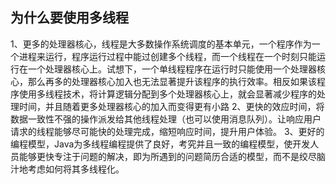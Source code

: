 ## 为什么要使用多线程
1、更多的处理器核心，线程是大多数操作系统调度的基本单元，一个程序作为一个进程来运行，程序运行过程中能过创建多个线程，而一个线程在一个时刻只能运行在一个处理器核心上。试想下，一个单线程程序在运行时只能使用一个处理器核心，那么再多的处理器核心加入也无法显著提升该程序的执行效率。相反如果该程序使用多线程技术，将计算逻辑分配到多个处理器核心上，就会显著减少程序的处理时间，并且随着更多处理器核心的加入而变得更有小路
2、更快的效应时间，将数据一致性不强的操作派发给其他线程处理（也可以使用消息队列）。让响应用户请求的线程能够尽可能快的处理完成，缩短响应时间，提升用户体验。
3、更好的编程模型，Java为多线程编程提供了良好，考究并且一致的编程模型，使开发人员能够更快专注于问题的解决，即为所遇到的问题简历合适的模型，而不是绞尽脑汁地考虑如何将其多线程化。
